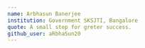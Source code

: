 ```yaml
---
name: Arbhasun Banerjee
institution: Government SKSJTI, Bangalore
quote: A small step for greter success.
github_user: aRbhaSun20
---
```

